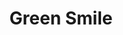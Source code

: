 --- 
title: "Green Smile"
publishdate: "2019-9-12T16:48:46+02:00"
src: "https://365manga.net/manga/green-smile"
image: "https://data.365manga.net/images/thumbnails/1899-green-smile.jpg"
description: "Adventure of a harp-seal named 'Umbi' who loses his mother and travels with a polar bear named 'Eco'."
---